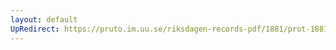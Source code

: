 ```yaml
---
layout: default
UpRedirect: https://pruto.im.uu.se/riksdagen-records-pdf/1881/prot-1881--fk--018/prot-1881--fk--018_041.pdf
---
```

